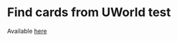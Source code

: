 # Find cards from UWorld test

Available <a href="https://ankiweb.net/shared/info/444814983">here</a>
